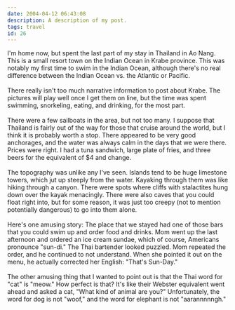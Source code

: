 ```yaml
---
date: 2004-04-12 06:43:08
description: A description of my post.
tags: travel
id: 26
---
```

I'm home now, but spent the last part of my stay in Thailand in Ao Nang.  This is a small resort town on the Indian Ocean in Krabe province.  This was notably my first time to swim in the Indian Ocean, although there's no real difference between the Indian Ocean vs. the Atlantic or Pacific.<br />
<br />
There really isn't too much narrative information to post about Krabe.  The pictures will play well once I get them on line, but the time was spent swimming, snorkeling, eating, and drinking, for the most part.<br />
<br />
There were a few sailboats in the area, but not too many.  I suppose that Thailand is fairly out of the way for those that cruise around the world, but I think it is probably worth a stop.  There appeared to be very good anchorages, and the water was always calm in the days that we were there.  Prices were right.  I had a tuna sandwich, large plate of fries, and three beers for the equivalent of $4 and change.<br />
<br />
The topography was unlike any I've seen.  Islands tend to be huge limestone towers, which jut up steeply from the water.  Kayaking through them was like hiking through a canyon.  There were spots where cliffs with stalactites hung down over the kayak menacingly.  There were also caves that you could float right into, but for some reason, it was just too creepy (not to mention potentially dangerous) to go into them alone.<br />
<br />
Here's one amusing story:  The place that we stayed had one of those bars that you could swim up and order food and drinks.  Mom went up the last afternoon and ordered an ice cream sundae, which of course, Americans pronounce "sun-di."  The Thai bartender looked puzzled.  Mom repeated the order, and he continued to not understand.  When she pointed it out on the menu, he actually corrected her English:  "That's Sun-Day."<br />
<br />
The other amusing thing that I wanted to point out is that the Thai word for "cat" is "meow."  How perfect is that?  It's like their Webster equivalent went ahead and asked a cat, "What kind of animal are you?"  Unfortunately, the word for dog is not "woof," and the word for elephant is not "aarannnnngh."<br />

